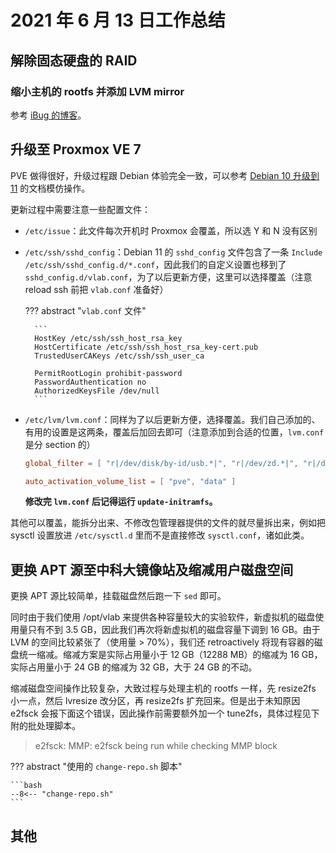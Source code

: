 # 2021 年 6 月 13 日工作总结

## 解除固态硬盘的 RAID

### 缩小主机的 rootfs 并添加 LVM mirror

参考 [iBug 的博客](https://ibug.io/p/44)。

## 升级至 Proxmox VE 7

PVE 做得很好，升级过程跟 Debian 体验完全一致，可以参考 [Debian 10 升级到 11](https://www.debian.org/releases/bullseye/amd64/release-notes/ch-upgrading.en.html) 的文档模仿操作。

更新过程中需要注意一些配置文件：

- `/etc/issue`：此文件每次开机时 Proxmox 会覆盖，所以选 Y 和 N 没有区别
- `/etc/ssh/sshd_config`：Debian 11 的 `sshd_config` 文件包含了一条 `Include /etc/ssh/sshd_config.d/*.conf`，因此我们的自定义设置也移到了 `sshd_config.d/vlab.conf`，为了以后更新方便，这里可以选择覆盖（注意 reload ssh 前把 `vlab.conf` 准备好）

    ??? abstract "`vlab.conf` 文件"

        ```
        HostKey /etc/ssh/ssh_host_rsa_key
        HostCertificate /etc/ssh/ssh_host_rsa_key-cert.pub
        TrustedUserCAKeys /etc/ssh/ssh_user_ca

        PermitRootLogin prohibit-password
        PasswordAuthentication no
        AuthorizedKeysFile /dev/null
        ```

- `/etc/lvm/lvm.conf`：同样为了以后更新方便，选择覆盖。我们自己添加的、有用的设置是这两条，覆盖后加回去即可（注意添加到合适的位置，`lvm.conf` 是分 section 的）

    ```toml
    global_filter = [ "r|/dev/disk/by-id/usb.*|", "r|/dev/zd.*|", "r|/dev/mapper/pve-.*|" "r|/dev/mapper/.*-(vm|base)--[0-9]+--disk--[0-9]+|"]

    auto_activation_volume_list = [ "pve", "data" ]
    ```

    **修改完 `lvm.conf` 后记得运行 `update-initramfs`。**

其他可以覆盖，能拆分出来、不修改包管理器提供的文件的就尽量拆出来，例如把 sysctl 设置放进 `/etc/sysctl.d` 里而不是直接修改 `sysctl.conf`，诸如此类。

## 更换 APT 源至中科大镜像站及缩减用户磁盘空间

更换 APT 源比较简单，挂载磁盘然后跑一下 `sed` 即可。

同时由于我们使用 /opt/vlab 来提供各种容量较大的实验软件，新虚拟机的磁盘使用量只有不到 3.5 GB，因此我们再次将新虚拟机的磁盘容量下调到 16 GB。由于 LVM 的空间比较紧张了（使用量 &gt; 70%），我们还 retroactively 将现有容器的磁盘统一缩减。缩减方案是实际占用量小于 12 GB（12288 MB）的缩减为 16 GB，实际占用量小于 24 GB 的缩减为 32 GB，大于 24 GB 的不动。

缩减磁盘空间操作比较复杂，大致过程与处理主机的 rootfs 一样，先 resize2fs 小一点，然后 lvresize 改分区，再 resize2fs 扩充回来。但是出于未知原因 e2fsck 会报下面这个错误，因此操作前需要额外加一个 tune2fs，具体过程见下附的批处理脚本。

> e2fsck: MMP: e2fsck being run while checking MMP block

??? abstract "使用的 `change-repo.sh` 脚本"

    ```bash
    --8<-- "change-repo.sh"
    ```

## 其他
